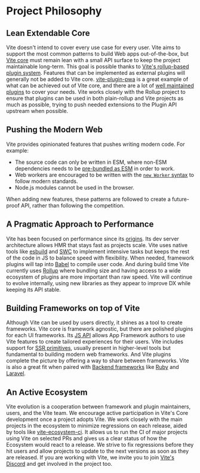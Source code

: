 # Project Philosophy

## Lean Extendable Core

Vite doesn't intend to cover every use case for every user. Vite aims to support the most common patterns to build Web apps out-of-the-box, but [Vite core](https://github.com/vitejs/vite) must remain lean with a small API surface to keep the project maintainable long-term. This goal is possible thanks to [Vite's rollup-based plugin system](./api-plugin.md). Features that can be implemented as external plugins will generally not be added to Vite core. [vite-plugin-pwa](https://vite-pwa-org.netlify.app/) is a great example of what can be achieved out of Vite core, and there are a lot of [well maintained plugins](https://github.com/vitejs/awesome-vite#plugins) to cover your needs. Vite works closely with the Rollup project to ensure that plugins can be used in both plain-rollup and Vite projects as much as possible, trying to push needed extensions to the Plugin API upstream when possible.

## Pushing the Modern Web

Vite provides opinionated features that pushes writing modern code. For example:

- The source code can only be written in ESM, where non-ESM dependencies needs to be [pre-bundled as ESM](./dep-pre-bundling) in order to work.
- Web workers are encouraged to be written with the [`new Worker` syntax](./features#web-workers) to follow modern standards.
- Node.js modules cannot be used in the browser.

When adding new features, these patterns are followed to create a future-proof API, rather than following the competition.

## A Pragmatic Approach to Performance

Vite has been focused on performance since its [origins](./why.md). Its dev server architecture allows HMR that stays fast as projects scale. Vite uses native tools like [esbuild](https://esbuild.github.io/) and [SWC](https://github.com/vitejs/vite-plugin-react-swc) to implement intensive tasks but keeps the rest of the code in JS to balance speed with flexibility. When needed, framework plugins will tap into [Babel](https://babeljs.io/) to compile user code. And during build time Vite currently uses [Rollup](https://rollupjs.org/) where bundling size and having access to a wide ecosystem of plugins are more important than raw speed. Vite will continue to evolve internally, using new libraries as they appear to improve DX while keeping its API stable.

## Building Frameworks on top of Vite

Although Vite can be used by users directly, it shines as a tool to create frameworks. Vite core is framework agnostic, but there are polished plugins for each UI frameworks. Its [JS API](./api-javascript.md) allows App Framework authors to use Vite features to create tailored experiences for their users. Vite includes support for [SSR primitives](./ssr.md), usually present in higher-level tools but fundamental to building modern web frameworks. And Vite plugins complete the picture by offering a way to share between frameworks. Vite is also a great fit when paired with [Backend frameworks](./backend-integration.md) like [Ruby](https://vite-ruby.netlify.app/) and [Laravel](https://laravel.com/docs/10.x/vite).

## An Active Ecosystem

Vite evolution is a cooperation between framework and plugin maintainers, users, and the Vite team. We encourage active participation in Vite's Core development once a project adopts Vite. We work closely with the main projects in the ecosystem to minimize regressions on each release, aided by tools like [vite-ecosystem-ci](https://github.com/vitejs/vite-ecosystem-ci). It allows us to run the CI of major projects using Vite on selected PRs and gives us a clear status of how the Ecosystem would react to a release. We strive to fix regressions before they hit users and allow projects to update to the next versions as soon as they are released. If you are working with Vite, we invite you to join [Vite's Discord](https://chat.vitejs.dev) and get involved in the project too.
